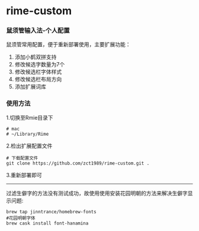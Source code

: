 # rime-custom

### 鼠须管输入法-个人配置

鼠须管常用配置，便于重新部署使用，主要扩展功能：

1. 添加小鹤双拼支持
2. 修改候选字数量为7个
3. 修改候选栏字体样式
4. 修改候选栏布局方向
5. 添加扩展词库

### 使用方法

1.切换至Rmie目录下

```
# mac
# ~/Library/Rime
```

2.检出扩展配置文件

```
# 下载配置文件
git clone https://github.com/zct1989/rime-custom.git .
```

3.重新部署即可


---

过滤生僻字的方法没有测试成功，故使用使用安装花园明朝的方法来解决生僻字显示问题:

```
brew tap jinntrance/homebrew-fonts
#花园明朝字体
brew cask install font-hanamina
```

